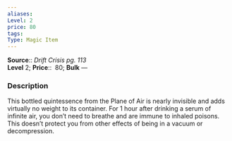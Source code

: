 ```yaml
---
aliases: 
Level: 2
price: 80
tags: 
Type: Magic Item
---
```

**Source**:: _Drift Crisis pg. 113_  
**Level** 2;
**Price**::  80; **Bulk** —

### Description

This bottled quintessence from the Plane of Air is nearly invisible and adds virtually no weight to its container. For 1 hour after drinking a serum of infinite air, you don’t need to breathe and are immune to inhaled poisons. This doesn’t protect you from other effects of being in a vacuum or decompression.
